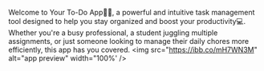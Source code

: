 Welcome to Your To-Do App🚀🔥, a powerful and intuitive task management tool designed to help you stay organized and boost your productivity💻. Whether you're a busy professional, a student juggling multiple assignments, or just someone looking to manage their daily chores more efficiently, this app has you covered.
<img src="https://ibb.co/mH7WN3M" alt="app preview" width="100%' />
